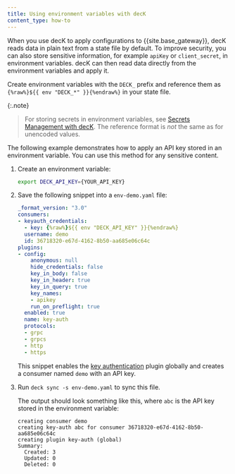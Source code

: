 ```yaml
---
title: Using environment variables with decK
content_type: how-to
---
```


When you use decK to apply configurations to {{site.base_gateway}},
decK reads data in plain text from a state file by default. To improve security, you
can also store sensitive information, for example `apiKey` or `client_secret`, in
environment variables. decK can then read data directly from the environment
variables and apply it.

Create environment variables with the `DECK_` prefix and reference them as
`{%raw%}${{ env "DECK_*" }}{%endraw%}` in your state file.

{:.note}
> For storing secrets in environment variables, see [Secrets Management with decK](/deck/latest/guides/vaults/).
The reference format is _not_ the same as for unencoded values.

The following example demonstrates how to apply an API key stored in an environment variable.
You can use this method for any sensitive content.

1. Create an environment variable:

    ```sh
    export DECK_API_KEY={YOUR_API_KEY}
    ```

2. Save the following snippet into a `env-demo.yaml` file:

    ```yaml
    _format_version: "3.0"
    consumers:
    - keyauth_credentials:
      - key: {%raw%}${{ env "DECK_API_KEY" }}{%endraw%}
      username: demo
      id: 36718320-e67d-4162-8b50-aa685e06c64c
    plugins:
    - config:
        anonymous: null
        hide_credentials: false
        key_in_body: false
        key_in_header: true
        key_in_query: true
        key_names:
        - apikey
        run_on_preflight: true
      enabled: true
      name: key-auth
      protocols:
      - grpc
      - grpcs
      - http
      - https
    ```
    This snippet enables the [key authentication][key-auth] plugin globally and creates
     a consumer named `demo` with an API key.
3. Run `deck sync -s env-demo.yaml` to sync this file.

    The output should look something like this, where `abc` is the API key stored
    in the environment variable:

    ```plaintext
    creating consumer demo
    creating key-auth abc for consumer 36718320-e67d-4162-8b50-aa685e06c64c
    creating plugin key-auth (global)
    Summary:
      Created: 3
      Updated: 0
      Deleted: 0
    ```

[key-auth]: /hub/kong-inc/key-auth/
